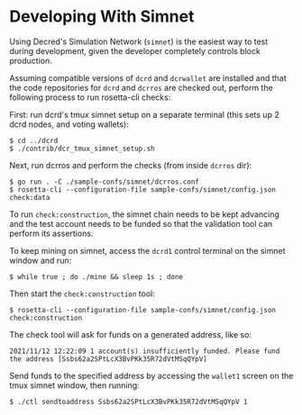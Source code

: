 # Developing With Simnet

Using Decred's Simulation Network (`simnet`) is the easiest way to test during
development, given the developer completely controls block production.

Assuming compatible versions of `dcrd` and `dcrwallet` are installed and that
the code repositories for `dcrd` and `dcrros` are checked out, perform the
following process to run rosetta-cli checks:

First: run dcrd's tmux simnet setup on a separate terminal (this sets up 2 dcrd
nodes, and voting wallets):

```shell
$ cd ../dcrd
$ ./contrib/dcr_tmux_simnet_setup.sh
```

Next, run dcrros and perform the checks (from inside `dcrros` dir):

```shell
$ go run . -C ./sample-confs/simnet/dcrros.conf
$ rosetta-cli --configuration-file sample-confs/simnet/config.json check:data 
```

To run `check:construction`, the simnet chain needs to be kept advancing and the
test account needs to be funded so that the validation tool can perform its
assertions.

To keep mining on simnet, access the `dcrd1` control terminal on the simnet
window and run:

```shell
$ while true ; do ./mine && sleep 1s ; done
```

Then start the `check:construction` tool:

```shell
$ rosetta-cli --configuration-file sample-confs/simnet/config.json check:construction
```

The check tool will ask for funds on a generated address, like so:

```
2021/11/12 12:22:09 1 account(s) insufficiently funded. Please fund the address [Ssbs62a2SPtLcX3BvPKk35R72dVtMSqQYpV]
```

Send funds to the specified address by accessing the `wallet1` screen on the
tmux simnet window, then running:

```shell
$ ./ctl sendtoaddress Ssbs62a2SPtLcX3BvPKk35R72dVtMSqQYpV 1
```
